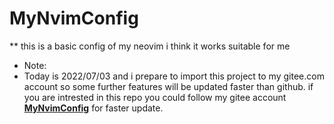 # MyNvimConfig
** this is a basic config of my neovim i think it works suitable for me

* Note:
* Today is 2022/07/03 and i prepare to import this project to my gitee.com account so some further features will be updated faster than github. if you are intrested in this repo you could follow my gitee account **[MyNvimConfig](https://gitee.com/joeowngitee/MyNvimConfig)** for faster update.
